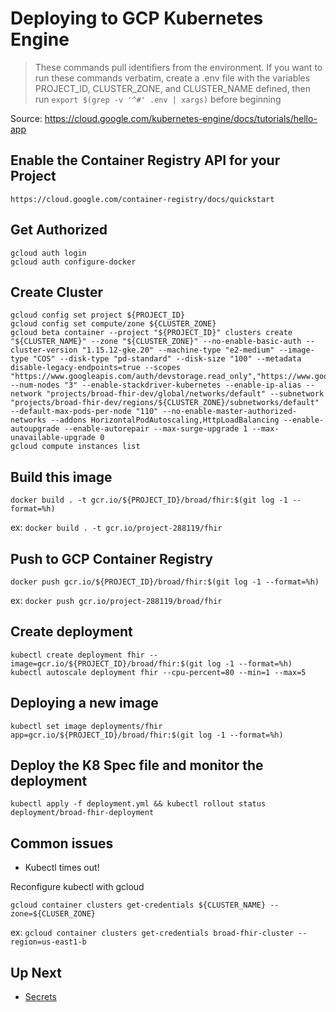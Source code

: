 # Deploying to GCP Kubernetes Engine

> These commands pull identifiers from the environment. If you want to run these commands verbatim, create a .env file with the variables PROJECT_ID, CLUSTER_ZONE, and CLUSTER_NAME defined, then run `export $(grep -v '^#' .env | xargs)` before beginning

Source: https://cloud.google.com/kubernetes-engine/docs/tutorials/hello-app

## Enable the Container Registry API for your Project

```
https://cloud.google.com/container-registry/docs/quickstart
```

## Get Authorized

```
gcloud auth login
gcloud auth configure-docker
```

## Create Cluster

```
gcloud config set project ${PROJECT_ID}
gcloud config set compute/zone ${CLUSTER_ZONE}
gcloud beta container --project "${PROJECT_ID}" clusters create "${CLUSTER_NAME}" --zone "${CLUSTER_ZONE}" --no-enable-basic-auth --cluster-version "1.15.12-gke.20" --machine-type "e2-medium" --image-type "COS" --disk-type "pd-standard" --disk-size "100" --metadata disable-legacy-endpoints=true --scopes "https://www.googleapis.com/auth/devstorage.read_only","https://www.googleapis.com/auth/logging.write","https://www.googleapis.com/auth/monitoring","https://www.googleapis.com/auth/servicecontrol","https://www.googleapis.com/auth/service.management.readonly","https://www.googleapis.com/auth/trace.append" --num-nodes "3" --enable-stackdriver-kubernetes --enable-ip-alias --network "projects/broad-fhir-dev/global/networks/default" --subnetwork "projects/broad-fhir-dev/regions/${CLUSTER_ZONE}/subnetworks/default" --default-max-pods-per-node "110" --no-enable-master-authorized-networks --addons HorizontalPodAutoscaling,HttpLoadBalancing --enable-autoupgrade --enable-autorepair --max-surge-upgrade 1 --max-unavailable-upgrade 0
gcloud compute instances list
```

## Build this image

```
docker build . -t gcr.io/${PROJECT_ID}/broad/fhir:$(git log -1 --format=%h)
```

ex: `docker build . -t gcr.io/project-288119/fhir`

## Push to GCP Container Registry

```
docker push gcr.io/${PROJECT_ID}/broad/fhir:$(git log -1 --format=%h)
```

ex: `docker push gcr.io/project-288119/broad/fhir`

## Create deployment

```
kubectl create deployment fhir --image=gcr.io/${PROJECT_ID}/broad/fhir:$(git log -1 --format=%h)
kubectl autoscale deployment fhir --cpu-percent=80 --min=1 --max=5
```

## Deploying a new image

```
kubectl set image deployments/fhir app=gcr.io/${PROJECT_ID}/broad/fhir:$(git log -1 --format=%h)
```

## Deploy the K8 Spec file and monitor the deployment

```
kubectl apply -f deployment.yml && kubectl rollout status deployment/broad-fhir-deployment
```

## Common issues

- Kubectl times out!

Reconfigure kubectl with gcloud

```
gcloud container clusters get-credentials ${CLUSTER_NAME} --zone=${CLUSER_ZONE}
```

ex: `gcloud container clusters get-credentials broad-fhir-cluster --region=us-east1-b`

## Up Next

- [Secrets](./SECRETS.md)
